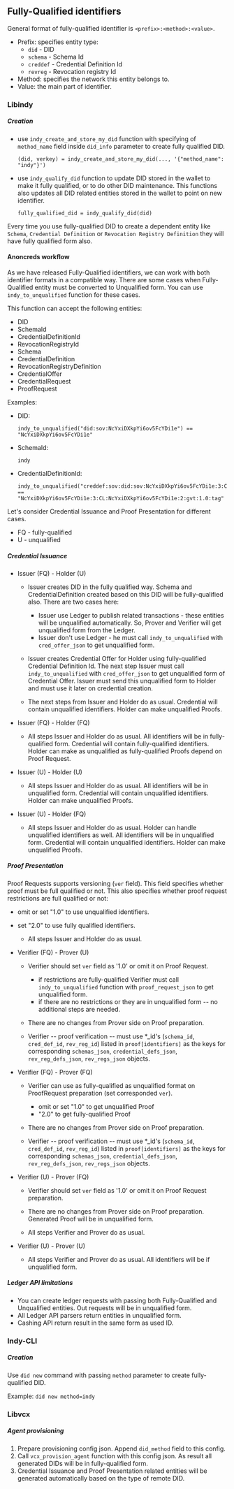 ## Fully-Qualified identifiers

General format of fully-qualified identifier is `<prefix>:<method>:<value>`.
* Prefix: specifies entity type:
    * `did` - DID
    * `schema` - Schema Id
    * `creddef` - Credential Definition Id
    * `revreg` - Revocation registry Id
* Method: specifies the network this entity belongs to.
* Value: the main part of identifier.

### Libindy

##### Creation

* use `indy_create_and_store_my_did` function with specifying of `method_name` field inside `did_info` parameter to create fully qualified DID. 
    ```
    (did, verkey) = indy_create_and_store_my_did(..., '{"method_name": "indy"}')
    ```

* use `indy_qualify_did` function to update DID stored in the wallet to make it fully qualified, or to do other DID maintenance.
This functions also updates all DID related entities stored in the wallet to point on new identifier.
    ```
    fully_qualified_did = indy_qualify_did(did)
    ```

Every time you use fully-qualified DID to create a dependent entity like `Schema`, `Credential Definition` or `Revocation Registry Definition` they will have fully qualified form also.   

#### Anoncreds workflow

As we have released Fully-Qualified identifiers, we can work with both identifier formats in a compatible way. 
There are some cases when Fully-Qualified entity must be converted to Unqualified form.
You can use `indy_to_unqualified` function for these cases.

This function can accept the following entities: 
* DID
* SchemaId 
* CredentialDefinitionId 
* RevocationRegistryId 
* Schema
* CredentialDefinition
* RevocationRegistryDefinition
* CredentialOffer
* CredentialRequest
* ProofRequest

Examples:
* DID:  
    ```
    indy_to_unqualified("did:sov:NcYxiDXkpYi6ov5FcYDi1e") == "NcYxiDXkpYi6ov5FcYDi1e"
    ```
* SchemaId:
    ```
    indy
    ```
* CredentialDefinitionId:
    ```
    indy_to_unqualified("creddef:sov:did:sov:NcYxiDXkpYi6ov5FcYDi1e:3:CL:schema:sov:did:sov:NcYxiDXkpYi6ov5FcYDi1e:2:gvt:1.0:tag") == "NcYxiDXkpYi6ov5FcYDi1e:3:CL:NcYxiDXkpYi6ov5FcYDi1e:2:gvt:1.0:tag"
    ```


Let's consider Credential Issuance and Proof Presentation for different cases.

* FQ - fully-qualified
* U - unqualified

##### Credential Issuance

* Issuer (FQ) - Holder (U) 
    * Issuer creates DID in the fully qualified way. 
      Schema and CredentialDefinition created based on this DID will be fully-qualified also.
      There are two cases here:
        * Issuer use Ledger to publish related transactions - these entities will be unqualified automatically. So, Prover and Verifier will get unqualified form from the Ledger.
        * Issuer don't use Ledger - he must call `indy_to_unqualified` with `cred_offer_json` to get unqualified form.
        
    * Issuer creates Credential Offer for Holder using fully-qualified Credential Definition Id. 
      The next step Issuer must call `indy_to_unqualified` with `cred_offer_json` to get unqualified form of Credential Offer. 
      Issuer must send this unqualified form to Holder and must use it later on credential creation.
      
    * The next steps from Issuer and Holder do as usual.
      Credential will contain unqualified identifiers.
      Holder can make unqualified Proofs.
    
* Issuer (FQ) - Holder (FQ)
    * All steps Issuer and Holder do as usual.
      All identifiers will be in fully-qualified form.
      Credential will contain fully-qualified identifiers. 
      Holder can make as unqualified as fully-qualified Proofs depend on Proof Request.
      
* Issuer (U) - Holder (U)
    * All steps Issuer and Holder do as usual.
      All identifiers will be in unqualified form.
      Credential will contain unqualified identifiers.
      Holder can make unqualified Proofs.
      
* Issuer (U) - Holder (FQ) 
    * All steps Issuer and Holder do as usual.
     Holder can handle unqualified identifiers as well.
     All identifiers will be in unqualified form.
     Credential will contain unqualified identifiers.
     Holder can make unqualified Proofs.

##### Proof Presentation

Proof Requests supports versioning (`ver` field). 
This field specifies whether proof must be full qualified or not. 
This also specifies whether proof request restrictions are full qualified or not:
- omit or set "1.0" to use unqualified identifiers. 
- set "2.0" to use fully qualified identifiers. 

    * All steps Issuer and Holder do as usual.



* Verifier (FQ) - Prover (U) 
    * Verifier should set `ver` field as '1.0' or omit it on Proof Request.
        * if restrictions are fully-qualified Verifier must call `indy_to_unqualified` function with `proof_request_json` to get unqualified form. 
        * if there are no restrictions or they are in unqualified form -- no additional steps are needed.
    
    * There are no changes from Prover side on Proof preparation.
    
    * Verifier -- proof verification -- must use *_id's (`schema_id`, `cred_def_id`, `rev_reg_id`) listed in `proof[identifiers]` as the keys for corresponding `schemas_json`, `credential_defs_json`, `rev_reg_defs_json`, `rev_regs_json` objects.

* Verifier (FQ) - Prover (FQ) 
    * Verifier can use as fully-qualified as unqualified format on ProofRequest preparation (set corresponded `ver`). 
        - omit or set "1.0" to get unqualified Proof
        - "2.0" to get fully-qualified Proof
    
    * There are no changes from Prover side on Proof preparation.

    * Verifier -- proof verification -- must use *_id's (`schema_id`, `cred_def_id`, `rev_reg_id`) listed in `proof[identifiers]` as the keys for corresponding `schemas_json`, `credential_defs_json`, `rev_reg_defs_json`, `rev_regs_json` objects.

* Verifier (U) - Prover (FQ) 
    * Verifier should set `ver` field as '1.0' or omit it on Proof Request preparation.
    
    * There are no changes from Prover side on Proof preparation. Generated Proof will be in unqualified form.
    
    * All steps Verifier and Prover do as usual.

* Verifier (U) - Prover (U) 
    * All steps Verifier and Prover do as usual.
      All identifiers will be if unqualified form.

##### Ledger API limitations
* You can create ledger requests with passing both Fully-Qualified and Unqualified entities. Out requests will be in unqualified form.  
* All Ledger API parsers return entities in unqualified form. 
* Cashing API return result in the same form as used ID.


### Indy-CLI

##### Creation
Use `did new` command with passing `method` parameter to create fully-qualified DID.

Example: `did new method=indy`

### Libvcx

##### Agent provisioning
1. Prepare provisioning config json. Append `did_method` field to this config.
2. Call `vcx_provision_agent` function with this config json. As result all generated DIDs will be in fully-qualified form.
3. Credential Issuance and Proof Presentation related entities will be generated automatically based on the type of remote DID.